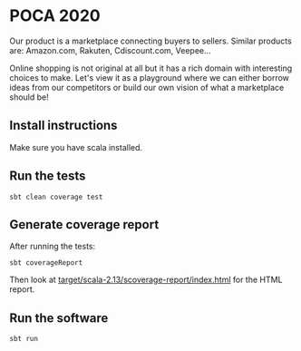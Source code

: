# POCA 2020

Our product is a marketplace connecting buyers to sellers. Similar products are: Amazon.com, Rakuten, Cdiscount.com, Veepee...

Online shopping is not original at all but it has a rich domain with interesting choices to make. Let's view it as a playground where we can either borrow ideas from our competitors or build our own vision of what a marketplace should be!

## Install instructions

Make sure you have scala installed.

## Run the tests

```
sbt clean coverage test
```

## Generate coverage report

After running the tests:

```
sbt coverageReport
```

Then look at [target/scala-2.13/scoverage-report/index.html](target/scala-2.13/scoverage-report/index.html) for the HTML report.

## Run the software

```
sbt run
```
